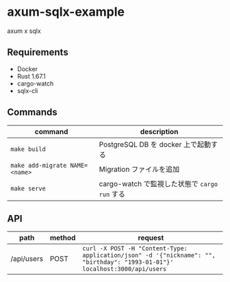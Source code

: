 # axum-sqlx-example

axum x sqlx 

## Requirements

- Docker
- Rust 1.67.1
- cargo-watch
- sqlx-cli

## Commands

| command | description |
| --- | --- |
| `make build` | PostgreSQL DB を docker 上で起動する |
| `make add-migrate NAME=<name>` | Migration ファイルを追加 |
| `make serve` | cargo-watch で監視した状態で `cargo run` する |


## API

| path | method |  request |
| --- | --- | --- |
| /api/users | POST | `curl -X POST -H "Content-Type: application/json" -d '{"nickname": "", "birthday": "1993-01-01"}' localhost:3000/api/users` |
